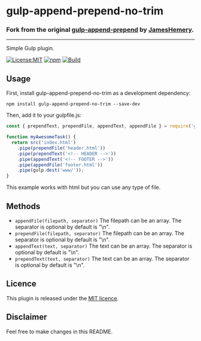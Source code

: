 # gulp-append-prepend-no-trim

### Fork from the original [gulp-append-prepend](https://github.com/JamesHemery/gulp-append-prepend) by [JamesHemery](https://github.com/JamesHemery).

---

Simple Gulp plugin.

[![License:MIT](https://img.shields.io/badge/License-MIT-blue.svg)](https://github.com/JamesHemery/gulp-append-prepend/blob/master/LICENCE)
[![npm](https://img.shields.io/npm/v/gulp-append-prepend.svg)](https://www.npmjs.com/package/gulp-append-prepend)
[![Build](https://travis-ci.org/JamesHemery/gulp-append-prepend.svg)](https://travis-ci.org/JamesHemery/gulp-append-prepend)

## Usage

First, install gulp-append-prepend-no-trim as a development dependency:

```
npm install gulp-append-prepend-no-trim --save-dev
```

Then, add it to your gulpfile.js:

```javascript
const { prependText, prependFile, appendText, appendFile } = require('gulp-append-prepend-no-trim');

function myAwesomeTask() {
  return src('index.html')
    .pipe(prependFile('header.html'))
    .pipe(prependText('<!-- HEADER -->'))
    .pipe(appendText('<!-- FOOTER -->'))
    .pipe(appendFile('footer.html'))
    .pipe(gulp.dest('www/'));
}
```

This example works with html but you can use any type of file.

## Methods

- `appendFile(filepath, separator)` The filepath can be an array. The separator is optional by default is "\n".
- `prependFile(filepath, separator)` The filepath can be an array. The separator is optional by default is "\n".
- `appendText(text, separator)` The text can be an array. The separator is optional by default is "\n".
- `prependText(text, separator)` The text can be an array. The separator is optional by default is "\n".

## Licence

This plugin is released under the [MIT licence](./LICENCE).

## Disclaimer

Feel free to make changes in this README.
